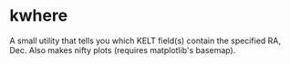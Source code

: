 # kwhere
A small utility that tells you which KELT field(s) contain the specified RA, Dec. Also makes nifty plots (requires matplotlib's basemap).
